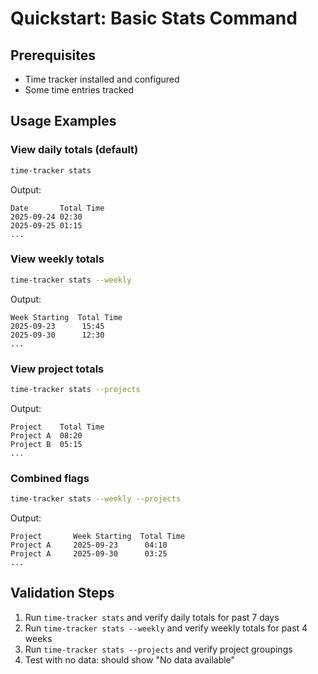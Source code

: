 # Quickstart: Basic Stats Command

## Prerequisites
- Time tracker installed and configured
- Some time entries tracked

## Usage Examples

### View daily totals (default)
```bash
time-tracker stats
```
Output:
```
Date       Total Time
2025-09-24 02:30
2025-09-25 01:15
...
```

### View weekly totals
```bash
time-tracker stats --weekly
```
Output:
```
Week Starting  Total Time
2025-09-23      15:45
2025-09-30      12:30
...
```

### View project totals
```bash
time-tracker stats --projects
```
Output:
```
Project    Total Time
Project A  08:20
Project B  05:15
...
```

### Combined flags
```bash
time-tracker stats --weekly --projects
```
Output:
```
Project       Week Starting  Total Time
Project A     2025-09-23      04:10
Project A     2025-09-30      03:25
...
```

## Validation Steps
1. Run `time-tracker stats` and verify daily totals for past 7 days
2. Run `time-tracker stats --weekly` and verify weekly totals for past 4 weeks
3. Run `time-tracker stats --projects` and verify project groupings
4. Test with no data: should show "No data available"